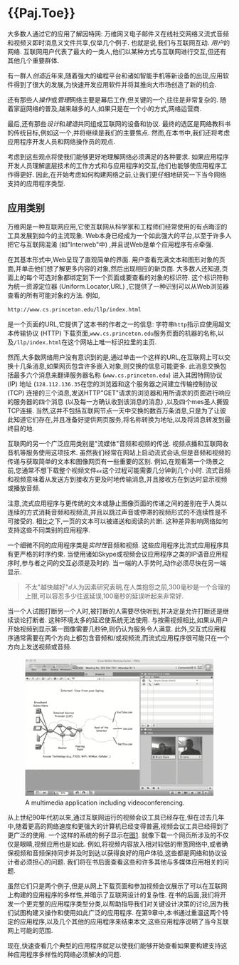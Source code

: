
# {{Paj.Toe}}

大多数人通过它的应用了解因特网: 万维网ㄡ电子邮件ㄡ在线社交网络ㄡ流式音频和视频ㄡ即时消息ㄡ文件共享,仅举几个例子. 也就是说,我们与互联网互动. *用户*的网络. 互联网用户代表了最大的一类人,他们以某种方式与互联网进行交互,但还有其他几个重要群体. 

有一群人*创造*近年来,随着强大的编程平台和诸如智能手机等新设备的出现,应用软件得到了很大的发展,为快速开发应用软件并将其推向大市场创造了新的机会. 

还有那些人*操作*或*管理*网络主要是幕后工作,但关键的一个,往往是非常复杂的. 随着家庭网络的普及,越来越多的人,如果只是在一个小的方式,网络运营商. 

最后,还有那些*设计*和*建造*共同组成互联网的设备和协议. 最终的选区是网络教科书的传统目标,例如这一个,并将继续是我们的主要焦点. 然而,在本书中,我们还将考虑应用程序开发人员和网络操作员的观点. 

考虑到这些观点将使我们能够更好地理解网络必须满足的各种要求. 如果应用程序开发人员理解底层技术的工作方式和与应用程序的交互,他们也能够使应用程序工作得更好. 因此,在开始考虑如何构建网络之前,让我们更仔细地研究一下当今网络支持的应用程序类型. 

## 应用类别

万维网是一种互联网应用,它使互联网从科学家和工程师们经常使用的有点晦涩的工具发展到如今的主流现象. Web本身已经成为一个如此强大的平台,以至于许多人把它与互联网混淆 (如"Interweb"中) ,并且说Web是单个应用程序有点牵强. 

在其基本形式中,Web呈现了直观简单的界面. 用户查看充满文本和图形对象的页面,并单击他们想了解更多内容的对象,然后出现相应的新页面. 大多数人还知道,页面上的每个可选对象都绑定到下一个页面或要查看的对象的标识符. 这个标识符称为统一资源定位器 (Uniform.Locator,URL) ,它提供了一种识别可以从Web浏览器查看的所有可能对象的方法. 例如,

```html
http://www.cs.princeton.edu/llp/index.html
```

是一个页面的URL,它提供了这本书的作者之一的信息: 字符串`http`指示应使用超文本传输协议 (HTTP) 下载页面,`www.cs.princeton.edu`服务页面的机器的名称,以及`/llp/index.html`在这个网站上唯一标识拉里的主页. 

然而,大多数网络用户没有意识到的是,通过单击一个这样的URL,在互联网上可以交换十几条消息,如果网页包含许多嵌入对象,则交换的信息可能更多. 此消息交换包括最多六个消息来翻译服务器名称 (`www.cs.princeton.edu`) 进入其因特网协议 (IP) 地址 (`128.112.136.35`在您的浏览器和这个服务器之间建立传输控制协议 (TCP) 连接的三个消息,发送HTTP"GET"请求的浏览器和用所请求的页面进行响应的服务器的四个消息 (以及每一方确认收到该消息的消息) ,以及四个mes圣人撕毁TCP连接. 当然,这并不包括互联网节点一天中交换的数百万条消息,只是为了让彼此知道它们存在,并且准备好提供网页服务,将名称转换为地址,以及将消息转发到最终目的地. 

互联网的另一个广泛应用类别是"流媒体"音频和视频的传送. 视频点播和互联网收音机等服务使用这项技术. 虽然我们经常在网站上启动流式会话,但是音频和视频的传递与获取简单的文本和图像网页有一些重要的区别. 例如,在观看第一个场景之前,您通常不想下载整个视频文件ℴℴ这个过程可能需要几分钟到几个小时. 流式音频和视频意味着从发送方到接收方更及时地传输消息,并且接收方在到达时显示视频或播放音频. 

注意,流式应用程序与更传统的文本或静止图像页面的传递之间的差别在于人类以连续的方式消耗音频和视频流,并且以跳过声音或停滞的视频形式的不连续性是不可接受的. 相比之下,一页的文本可以被递送和阅读的片断. 这种差异影响网络如何支持这些不同类别的应用程序. 

一个细微不同的应用程序类是*实时性*音频和视频. 这些应用程序比流式应用程序具有更严格的时序约束. 当使用诸如Skype或视频会议应用程序之类的IP语音应用程序时,参与者之间的交互必须是及时的. 当一端的人手势时,动作必须尽快在另一端显示. 

> 不太"越快越好"ⅆ人为因素研究表明,在人类抱怨之前,300毫秒是一个合理的上限,可以容忍多少往返延误,100毫秒的延误听起来非常好. 

当一个人试图打断另一个人时,被打断的人需要尽快听到,并决定是允许打断还是继续谈论打断者. 这种环境太多的延迟使系统无法使用. 与按需视频相比,如果从用户开始视频到显示第一图像需要几秒钟,则仍认为服务令人满意. 此外,交互式应用程序通常需要在两个方向上都包含音频和/或视频流,而流式应用程序很可能只在一个方向上发送视频或音频. 

<figure class="line">
	<a id="vic"></a>
	<img src="figures/f01-01-9780123850591.png" width="600px"/>
	<figcaption>A multimedia application including videoconferencing.</figcaption>
</figure>

从上世纪90年代初以来,通过互联网运行的视频会议工具已经存在,但在过去几年中,随着更高的网络速度和更强大的计算机已经变得普遍,视频会议工具已经得到了更广泛的使用. 一个这样的系统的例子显示在[图1](#vic). 就像下载一个网页所涉及的不仅仅是眼睛,视频应用也是如此. 例如,将视频内容放入相对较低的带宽网络中,或者确保视频和音频保持同步并及时到达以获得良好的用户体验,这些都是网络和协议设计者必须担心的问题. 我们将在书后面查看这些和许多其他与多媒体应用相关的问题. 

虽然它们只是两个例子,但是从网上下载页面和参加视频会议展示了可以在互联网上构建的应用程序的多样性,并暗示了互联网设计的复杂性. 在书的后面,我们将开发一个更完整的应用程序类型分类,以帮助指导我们对关键设计决策的讨论,因为我们试图构建ㄡ操作和使用如此广泛的应用程序. 在第9章中,本书通过重温这两个特定的应用程序,以及几个其他的应用程序来结束本文,这些应用程序说明了当今互联网上可能的范围. 

现在,快速查看几个典型的应用程序就足以使我们能够开始查看如果要构建支持这种应用程序多样性的网络必须解决的问题. 
